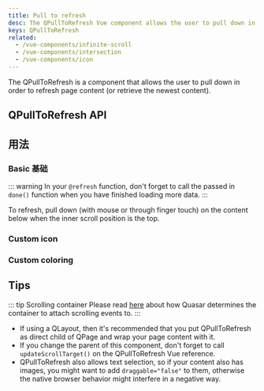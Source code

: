 ```yaml
---
title: Pull to refresh
desc: The QPullToRefresh Vue component allows the user to pull down in order to refresh or retrieve the newest content on a page.
keys: QPullToRefresh
related:
  - /vue-components/infinite-scroll
  - /vue-components/intersection
  - /vue-components/icon
---
```


The QPullToRefresh is a component that allows the user to pull down in order to refresh page content (or retrieve the newest content).

## QPullToRefresh API

<doc-api file="QPullToRefresh" />

## 用法

### Basic 基础

::: warning
In your `@refresh` function, don't forget to call the passed in `done()` function when you have finished loading more data.
:::

To refresh, pull down (with mouse or through finger touch) on the content below when the inner scroll position is the top.

<doc-example title="Basic" file="QPullToRefresh/Basic" />

### Custom icon

<doc-example title="Custom icon" file="QPullToRefresh/Icon" />

### Custom coloring

<doc-example title="Custom coloring" file="QPullToRefresh/CustomColoring" />

## Tips

::: tip Scrolling container
Please read [here](/vue-components/scroll-observer#determining-scrolling-container) about how Quasar determines the container to attach scrolling events to.
:::

* If using a QLayout, then it's recommended that you put QPullToRefresh as direct child of QPage and wrap your page content with it.
* If you change the parent of this component, don't forget to call `updateScrollTarget()` on the QPullToRefresh Vue reference.
* QPullToRefresh also allows text selection, so if your content also has images, you might want to add `draggable="false"` to them, otherwise the native browser behavior might interfere in a negative way.
